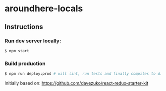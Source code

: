 # aroundhere-locals

## Instructions

### Run dev server locally:

```bash
$ npm start
```

### Build production

```bash
$ npm run deploy:prod # will lint, run tests and finally compiles to dist/
```

Initially based on:
https://github.com/davezuko/react-redux-starter-kit
